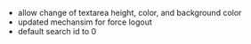 - allow change of textarea height, color, and background color
- updated mechansim for force logout
- default search id to 0
